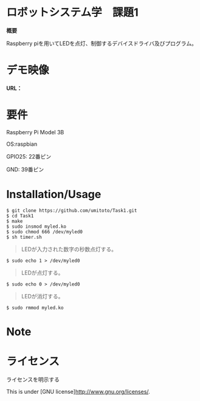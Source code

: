 # ロボットシステム学　課題1
 **概要**
 
 Raspberry piを用いてLEDを点灯、制御するデバイスドライバ及びプログラム。
 
 
# デモ映像
 
**URL：**
 
 
# 要件

Raspberry Pi Model 3B

OS:raspbian

GPIO25: 22番ピン

GND: 39番ピン
 
# Installation/Usage
 
    $ git clone https://github.com/umitoto/Task1.git  
    $ cd Task1  
    $ make  
    $ sudo insmod myled.ko
    $ sudo chmod 666 /dev/myled0
    $ sh timer.sh
> LEDが入力された数字の秒数点灯する。
    
    $ sudo echo 1 > /dev/myled0
> LEDが点灯する。

    $ sudo echo 0 > /dev/myled0
> LEDが消灯する。

    $ sudo rmmod myled.ko


# Note
 
 
# ライセンス
ライセンスを明示する
 
This is under [GNU license]<http://www.gnu.org/licenses/>.
 
